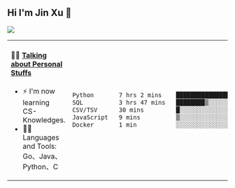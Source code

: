 
## Hi I'm Jin Xu 👋
![](https://komarev.com/ghpvc/?username=jiayouxujin&color=brightgreen&label=PROFILE+VIEWS)



<table align="center">
<tr>
<td valign="top" width="60%">

#### 🏋️‍♀️ <a href="https://github.com/jiayouxujin" target="_blank">Talking about Personal Stuffs</a>
<!-- recent_releases starts -->

- ⚡  I'm now learning CS-Knowledges.  
- 🏊‍♂️ Languages and Tools: Go、Java、Python、C
<!-- recent_releases ends -->
</td>
<td>
 
<!--START_SECTION:waka-->

```txt
Python       7 hrs 2 mins    ███████████████▒░░░░░░░░░   60.97 %
SQL          3 hrs 47 mins   ████████▒░░░░░░░░░░░░░░░░   32.85 %
CSV/TSV      30 mins         █░░░░░░░░░░░░░░░░░░░░░░░░   04.40 %
JavaScript   9 mins          ▒░░░░░░░░░░░░░░░░░░░░░░░░   01.40 %
Docker       1 min           ░░░░░░░░░░░░░░░░░░░░░░░░░   00.28 %
```

<!--END_SECTION:waka-->
 
</td>
</tr>
</table>





